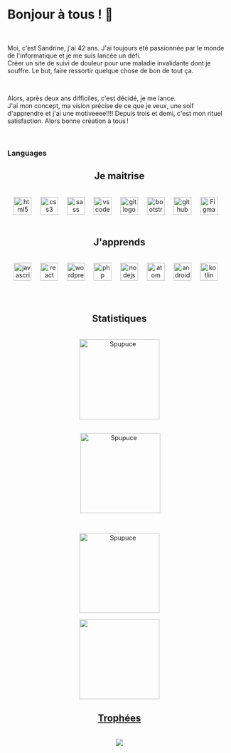 <h1>Bonjour à tous ! 👋</h1>
<br>
<p></p>Moi, c'est Sandrine, j'ai 42 ans. J'ai toujours été passionnée par le monde de l'informatique et je me suis lancée un défi.
<br>
Créer un site de suivi de douleur pour une maladie invalidante dont je souffre. Le but, faire ressortir quelque chose de bon de tout ça. </p>
<br>
<p>Alors, après deux ans difficiles, c'est décidé, je me lance.<br>
J'ai mon concept, ma vision précise de ce que je veux, une soif d'apprendre et j'ai une motiveeee!!!! Depuis trois et demi, c'est mon rituel satisfaction.  Alors bonne création à tous ! </p>

<br>
<h3> Languages</h3>


<h2 align="center">Je maitrise</h2>
<br>

<div align="center">
  <img src="https://cdn.jsdelivr.net/gh/devicons/devicon/icons/html5/html5-original.svg" height="40" alt="html5 logo"  />
  <img width="12" />
  <img src="https://cdn.jsdelivr.net/gh/devicons/devicon/icons/css3/css3-original.svg" height="40" alt="css3 logo"  />
  <img width="12" />
  <img src="https://cdn.jsdelivr.net/gh/devicons/devicon/icons/sass/sass-original.svg" height="40" alt="sass logo"  />
  <img width="12" />
  <img src="https://cdn.jsdelivr.net/gh/devicons/devicon/icons/vscode/vscode-original.svg" height="40" alt="vscode logo"  />
  <img width="12" />
  <img src="https://cdn.jsdelivr.net/gh/devicons/devicon/icons/git/git-original.svg" height="40" alt="git logo"  />
  <img width="12" />
  <img src="https://cdn.jsdelivr.net/gh/devicons/devicon/icons/bootstrap/bootstrap-original.svg" height="40" alt="bootstrap logo"  />
  <img width="12" />
  <img src="https://cdn.jsdelivr.net/gh/devicons/devicon/icons/github/github-original.svg" height="40" alt="github logo"  />
  <img width="12" />
  <img src="https://cdn.jsdelivr.net/gh/devicons/devicon/icons/figma/figma-original.svg" height="40" alt="Figma logo" />
  <img width="12" />
</div>
<br>

<h2 align="center">J'apprends</h2>
<br>

<div align="center">
  <img src="https://cdn.jsdelivr.net/gh/devicons/devicon/icons/javascript/javascript-original.svg" height="40" alt="javascript logo"  />
  <img width="12" />
  <img src="https://cdn.jsdelivr.net/gh/devicons/devicon/icons/react/react-original.svg" height="40" alt="react logo"  />
  <img width="12" />
  <img src="https://cdn.jsdelivr.net/gh/devicons/devicon/icons/wordpress/wordpress-original.svg" height="40" alt="wordpress logo"  />
  <img width="12" />
  <img src="https://cdn.jsdelivr.net/gh/devicons/devicon/icons/php/php-original.svg" height="40" alt="php logo"  />
  <img width="12" />
  <img src="https://cdn.jsdelivr.net/gh/devicons/devicon/icons/nodejs/nodejs-original.svg" height="40" alt="nodejs logo"  />
  <img width="12" />
  <img src="https://cdn.jsdelivr.net/gh/devicons/devicon/icons/atom/atom-original.svg" height="40" alt="atom logo"  />
  <img width="12" />
  <img src="https://cdn.jsdelivr.net/gh/devicons/devicon/icons/androidstudio/androidstudio-original.svg" height="40" alt="androidstudio logo"  />
  <img width="12" />
  <img src="https://cdn.jsdelivr.net/gh/devicons/devicon/icons/kotlin/kotlin-original.svg" height="40" alt="kotlin logo"  />
  <img width="12" />
</div>

###
<br>

<h2 align="center">Statistiques</h2>
<br>
<div align="center">
<img align="center" height="180em" src="https://github-readme-stats.vercel.app/api/top-langs/?username=Spupuce&langs_count=8&theme=dracula" alt=Spupuce />
</div>
<br>
<div align="center">
<p>&nbsp;<img align="center" height="180em" src="https://github-readme-stats.vercel.app/api?username=Spupuce&theme=dracula" alt="Spupuce"/></p>
</div>
<br>
<div align="center">
<p><img align="center" height="180em" src="https://github-readme-streak-stats.herokuapp.com/?user=Spupuce&theme=dracula" alt="Spupuce" /></p>
</div>

<div align="center">
<a href="https://github.com/Spupuce">
<img align="center" src="http://github-profile-summary-cards.vercel.app/api/cards/stats?username=Spupuce&theme=darcula" height="180em" />
<!-- </div>
<img align="center" src="http://github-profile-summary-cards.vercel.app/api/cards/most-commit-language?username=Spupuce&theme=2077" height="180em" />
<img align="center" src="http://github-profile-summary-cards.vercel.app/api/cards/repos-per-language?username=Spupuce&theme=2077" height="180em" />
<img align="center" src="http://github-profile-summary-cards.vercel.app/api/cards/productive-time?username=Spupuce&theme=2077" height="180em" />
<img align="center" src="http://github-profile-summary-cards.vercel.app/api/cards/profile-details?username=Spupuce&theme=2077" height="180em" />
</div> -->
<br>

<h2 align="center">Trophées</h2>
<br>
<div align="center">
<img align="center" src="https://github-trophies.vercel.app/?username=Spupuce&theme=dracula&no-frame=true&no-bg=true&margin-w=60" />
<br>

